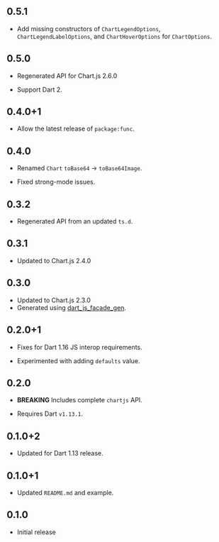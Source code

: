 ## 0.5.1

* Add missing constructors of `ChartLegendOptions`, `ChartLegendLabelOptions`,
  and `ChartHoverOptions` for `ChartOptions`.

## 0.5.0

* Regenerated API for Chart.js 2.6.0

* Support Dart 2.

## 0.4.0+1

* Allow the latest release of `package:func`.

## 0.4.0

* Renamed `Chart` `toBase64` -> `toBase64Image`.

* Fixed strong-mode issues.

## 0.3.2

* Regenerated API from an updated `ts.d`.

## 0.3.1

* Updated to Chart.js 2.4.0

## 0.3.0

* Updated to Chart.js 2.3.0
* Generated using [dart_js_facade_gen](https://github.com/dart-lang/js_facade_gen).

## 0.2.0+1

* Fixes for Dart 1.16 JS interop requirements.

* Experimented with adding `defaults` value.

## 0.2.0

* **BREAKING** Includes complete `chartjs` API.

* Requires Dart `v1.13.1`.

## 0.1.0+2

* Updated for Dart 1.13 release.

## 0.1.0+1

* Updated `README.md` and example.

## 0.1.0

* Initial release
